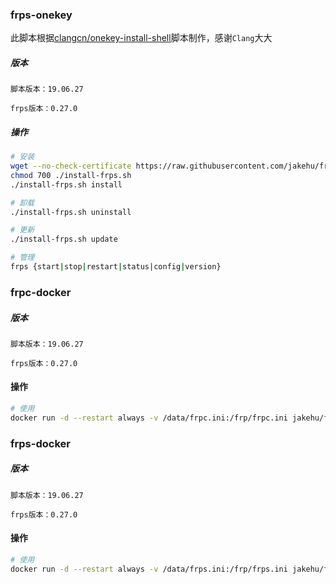 ### frps-onekey
此脚本根据[clangcn/onekey-install-shell](https://github.com/clangcn/onekey-install-shell/tree/master/frps)脚本制作，感谢`Clang`大大
##### 版本
```
脚本版本：19.06.27

frps版本：0.27.0
```
##### 操作
```bash
# 安装
wget --no-check-certificate https://raw.githubusercontent.com/jakehu/frp/master/frps-onekey/install-frps.sh -O ./install-frps.sh
chmod 700 ./install-frps.sh
./install-frps.sh install

# 卸载
./install-frps.sh uninstall

# 更新
./install-frps.sh update

# 管理
frps {start|stop|restart|status|config|version}
```
### frpc-docker

##### 版本
```
脚本版本：19.06.27

frps版本：0.27.0
```
#### 操作
```bash
# 使用
docker run -d --restart always -v /data/frpc.ini:/frp/frpc.ini jakehu/frpc-docker
```

### frps-docker

##### 版本
```
脚本版本：19.06.27

frps版本：0.27.0
```
#### 操作
```bash
# 使用
docker run -d --restart always -v /data/frps.ini:/frp/frps.ini jakehu/frps-docker
```